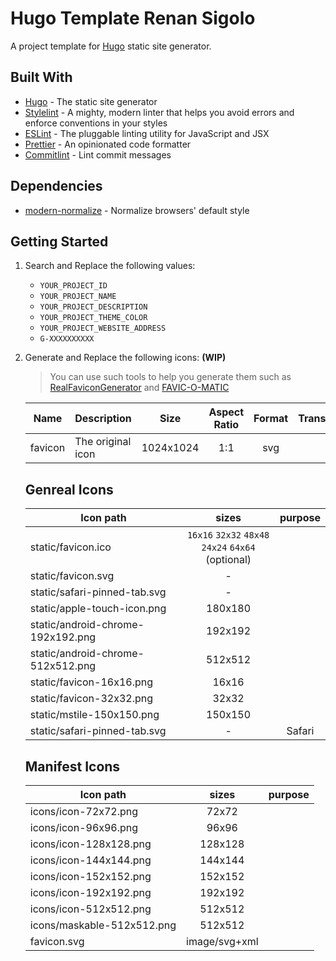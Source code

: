 # Hugo Template Renan Sigolo

A project template for [Hugo](https://gohugo.io/) static site generator.

## Built With

- [Hugo](https://gohugo.io/) - The static site generator
- [Stylelint](https://stylelint.io/) - A mighty, modern linter that helps you avoid errors and enforce conventions in your styles
- [ESLint](https://eslint.org/) - The pluggable linting utility for JavaScript and JSX
- [Prettier](https://prettier.io/) - An opinionated code formatter
- [Commitlint](https://commitlint.js.org/#/) - Lint commit messages

## Dependencies

- [modern-normalize](https://github.com/sindresorhus/modern-normalize.git) - Normalize browsers' default style

## Getting Started

1. Search and Replace the following values:

   - `YOUR_PROJECT_ID`
   - `YOUR_PROJECT_NAME`
   - `YOUR_PROJECT_DESCRIPTION`
   - `YOUR_PROJECT_THEME_COLOR`
   - `YOUR_PROJECT_WEBSITE_ADDRESS`
   - `G-XXXXXXXXXX`

1. Generate and Replace the following icons: **(WIP)**

   > You can use such tools to help you generate them such as [RealFaviconGenerator](https://realfavicongenerator.net) and [FAVIC-O-MATIC](https://favicomatic.com)

   | Name    | Description       |   Size    | Aspect Ratio | Format | Transparency |
   | ------- | ----------------- | :-------: | :----------: | :----: | :----------: |
   | favicon | The original icon | 1024x1024 |     1:1      |  svg   |      ✅      |

   ## Genreal Icons

   | Icon path                         |                           sizes                           | purpose |
   | --------------------------------- | :-------------------------------------------------------: | :-----: |
   | static/favicon.ico                | `16x16` `32x32` `48x48` <br /> `24x24` `64x64` (optional) |         |
   | static/favicon.svg                |                             -                             |         |
   | static/safari-pinned-tab.svg      |                             -                             |         |
   | static/apple-touch-icon.png       |                          180x180                          |         |
   | static/android-chrome-192x192.png |                          192x192                          |         |
   | static/android-chrome-512x512.png |                          512x512                          |         |
   | static/favicon-16x16.png          |                           16x16                           |         |
   | static/favicon-32x32.png          |                           32x32                           |         |
   | static/mstile-150x150.png         |                          150x150                          |         |
   | static/safari-pinned-tab.svg      |                             -                             | Safari  |

   ## Manifest Icons

   | Icon path                  |     sizes     | purpose |
   | -------------------------- | :-----------: | :-----: |
   | icons/icon-72x72.png       |     72x72     |         |
   | icons/icon-96x96.png       |     96x96     |         |
   | icons/icon-128x128.png     |    128x128    |         |
   | icons/icon-144x144.png     |    144x144    |         |
   | icons/icon-152x152.png     |    152x152    |         |
   | icons/icon-192x192.png     |    192x192    |         |
   | icons/icon-512x512.png     |    512x512    |         |
   | icons/maskable-512x512.png |    512x512    |         |
   | favicon.svg                | image/svg+xml |         |

